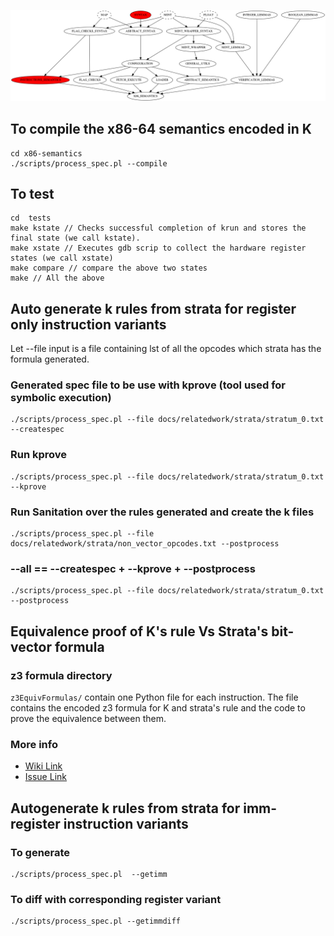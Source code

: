 ![Dependency tree of Source Code](docs/import_graph.png)

## To compile the x86-64 semantics encoded in K

```
cd x86-semantics
./scripts/process_spec.pl --compile
```


## To test
```
cd  tests
make kstate // Checks successful completion of krun and stores the final state (we call kstate).
make xstate // Executes gdb scrip to collect the hardware register states (we call xstate)
make compare // compare the above two states
make // All the above
```

## Auto generate k rules from strata for register only instruction variants
Let --file input is a file containing lst of all the opcodes which strata has the formula generated.

### Generated spec file to be use with kprove (tool used for symbolic execution)
```
./scripts/process_spec.pl --file docs/relatedwork/strata/stratum_0.txt --createspec
```
### Run kprove
```
./scripts/process_spec.pl --file docs/relatedwork/strata/stratum_0.txt --kprove
```
### Run Sanitation over the rules generated and create the k files
```
./scripts/process_spec.pl --file docs/relatedwork/strata/non_vector_opcodes.txt --postprocess
```

### --all ==  --createspec + --kprove + --postprocess
```
./scripts/process_spec.pl --file docs/relatedwork/strata/stratum_0.txt --postprocess
```

## Equivalence proof of K's rule Vs Strata's bit-vector formula
### z3 formula directory 
`z3EquivFormulas/` contain one Python file for each instruction. The file contains the encoded z3 formula for K and strata's rule and the code to prove the equivalence between them.

### More info 
  - [Wiki Link](https://github.com/sdasgup3/binary-decompilation/wiki/Proving-Equivalence-of-K-Rules-and-Strata's-BitVector-Formulas(BVFs))
  - [Issue Link](https://github.com/sdasgup3/binary-decompilation/issues/49)

## Autogenerate k rules from strata for imm-register instruction variants
### To generate
```
./scripts/process_spec.pl  --getimm
```

### To diff with corresponding register variant
```
./scripts/process_spec.pl --getimmdiff
```
